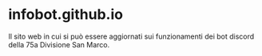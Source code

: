 # infobot.github.io
Il sito web in cui si può essere aggiornati sui funzionamenti dei bot discord della 75a Divisione San Marco.
